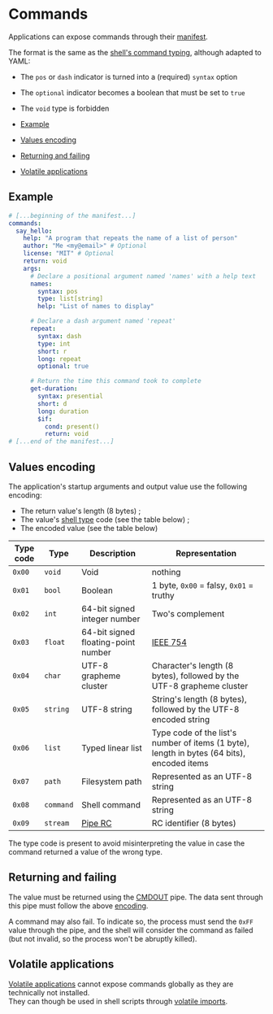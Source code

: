 # Commands

Applications can expose commands through their [manifest](manifest.md).

The format is the same as the [shell's command typing](../shell-scripting.md#commands-typing), although adapted to YAML:

- The `pos` or `dash` indicator is turned into a (required) `syntax` option
- The `optional` indicator becomes a boolean that must be set to `true`
- The `void` type is forbidden

- [Example](#example)
- [Values encoding](#values-encoding)
- [Returning and failing](#returning-and-failing)
- [Volatile applications](#volatile-applications)

## Example

```yaml
# [...beginning of the manifest...]
commands:
  say_hello:
    help: "A program that repeats the name of a list of person"
    author: "Me <my@email>" # Optional
    license: "MIT" # Optional
    return: void
    args:
      # Declare a positional argument named 'names' with a help text
      names:
        syntax: pos
        type: list[string]
        help: "List of names to display"

      # Declare a dash argument named 'repeat'
      repeat:
        syntax: dash
        type: int
        short: r
        long: repeat
        optional: true

      # Return the time this command took to complete
      get-duration:
        syntax: presential
        short: d
        long: duration
        $if:
          cond: present()
          return: void
# [...end of the manifest...]
```

## Values encoding

The application's startup arguments and output value use the following encoding:

- The return value's length (8 bytes) ;
- The value's [shell type](../shell-scripting.md#value-types) code (see the table below) ;
- The encoded value (see the table below)

| Type code | Type      | Description                         | Representation                                                                             |
| --------- | --------- | ----------------------------------- | ------------------------------------------------------------------------------------------ |
| `0x00`    | `void`    | Void                                | nothing                                                                                    |
| `0x01`    | `bool`    | Boolean                             | 1 byte, `0x00` = falsy, `0x01` = truthy                                                    |
| `0x02`    | `int`     | 64-bit signed integer number        | Two's complement                                                                           |
| `0x03`    | `float`   | 64-bit signed floating-point number | [IEEE 754](https://standards.ieee.org/standard/754-2019.html)                              |
| `0x04`    | `char`    | UTF-8 grapheme cluster              | Character's length (8 bytes), followed by the UTF-8 grapheme cluster                       |
| `0x05`    | `string`  | UTF-8 string                        | String's length (8 bytes), followed by the UTF-8 encoded string                            |
| `0x06`    | `list`    | Typed linear list                   | Type code of the list's number of items (1 byte), length in bytes (64 bits), encoded items |
| `0x07`    | `path`    | Filesystem path                     | Represented as an UTF-8 string                                                             |
| `0x08`    | `command` | Shell command                       | Represented as an UTF-8 string                                                             |
| `0x09`    | `stream`  | [Pipe RC](../kernel/ipc.md#pipes)   | RC identifier (8 bytes)                                                                    |

The type code is present to avoid misinterpreting the value in case the command returned a value of the wrong type.

## Returning and failing

The value must be returned using the [CMDOUT](../kernel/ipc.md#interactive-usage) pipe. The data sent through this pipe must follow the above [encoding](#values-encoding).

A command may also fail. To indicate so, the process must send the `0xFF` value through the pipe, and the shell will consider the command as failed (but not invalid, so the process won't be abruptly killed).

## Volatile applications

[Volatile applications](../../concepts/applications.md#volatile-applications) cannot expose commands globally as they are technically not installed.  
They can though be used in shell scripts through [volatile imports](../shell-scripting.md#volatile-imports).
